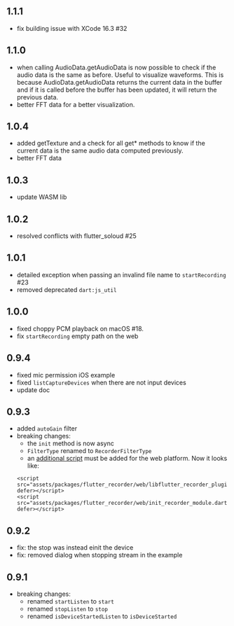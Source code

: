 ## 1.1.1
- fix building issue with XCode 16.3 #32

## 1.1.0
- when calling AudioData.getAudioData is now possible to check if the audio data is the same as before. Useful to visualize waveforms. This is because AudioData.getAudioData returns the current data in the buffer and if it is called before the buffer has been updated, it will return the previous data.
- better FFT data for a better visualization.

## 1.0.4
- added getTexture and a check for all get* methods to know if the current data is the same audio data computed previously.
- better FFT data

## 1.0.3
- update WASM lib

## 1.0.2
- resolved conflicts with flutter_soloud #25

## 1.0.1
- detailed exception when passing an invalind file name to `startRecording` #23
- removed deprecated `dart:js_util`

## 1.0.0
- fixed choppy PCM playback on macOS #18.
- fix `startRecording` empty path on the web

## 0.9.4
- fixed mic permission iOS example
- fixed `listCaptureDevices` when there are not input devices
- update doc

## 0.9.3
- added `autoGain` filter
- breaking changes: 
  - the `init` method is now async
  - `FilterType` renamed to `RecorderFilterType`
  - an [additional script](https://github.com/alnitak/flutter_recorder#web) must be added for the web platform. Now it looks like:
  ```
  <script src="assets/packages/flutter_recorder/web/libflutter_recorder_plugin.js" defer></script>
  <script src="assets/packages/flutter_recorder/web/init_recorder_module.dart.js" defer></script>
  ```

## 0.9.2
- fix: the stop was instead einit the device
- fix: removed dialog when stopping stream in the example

## 0.9.1
- breaking changes: 
  - renamed `startListen` to `start`
  - renamed `stopListen` to `stop`
  - renamed `isDeviceStartedListen` to `isDeviceStarted`

